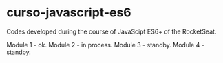 # curso-javascript-es6
Codes developed during the course of JavaScipt ES6+ of the RocketSeat.

Module 1 - ok.
Module 2 - in process.
Module 3 - standby.
Module 4 - standby.
